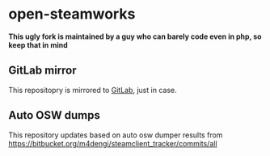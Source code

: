 # open-steamworks

**This ugly fork is maintained by a guy who can barely code even in php, so keep that in mind**

## GitLab mirror  
This repositopry is mirrored to [GitLab](https://gitlab.com/m4dengi/open-steamworks), just in case.

## Auto OSW dumps
This repository updates based on auto osw dumper results from https://bitbucket.org/m4dengi/steamclient_tracker/commits/all
